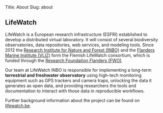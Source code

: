 Title: About
Slug: about

## LifeWatch

LifeWatch is a European research infrastructure (ESFRI) established to develop a distributed virtual laboratory. It will consist of several biodiversity observatories, data repositories, web services, and modeling tools.
Since 2012 the [Research Institute for Nature and Forest (INBO)](https://www.inbo.be/en) and the [Flanders Marine Institute (VLIZ)](http://www.vliz.be/EN/INTRO) form the Flemish LifeWatch consortium, which is funded through the [Research Foundation Flanders (FWO)](http://www.fwo.be/en/).

Our team at LifeWatch INBO is responsible for implementing a long-term **terrestrial and freshwater observatory** using high-tech monitoring equipment such as GPS trackers and camera traps, unlocking the data it generates as open data, and providing researchers the tools and documentation to interact with those data in reproducible workflows.

Further background information about the project can be found on [lifewatch.be](http://www.lifewatch.be/project).

